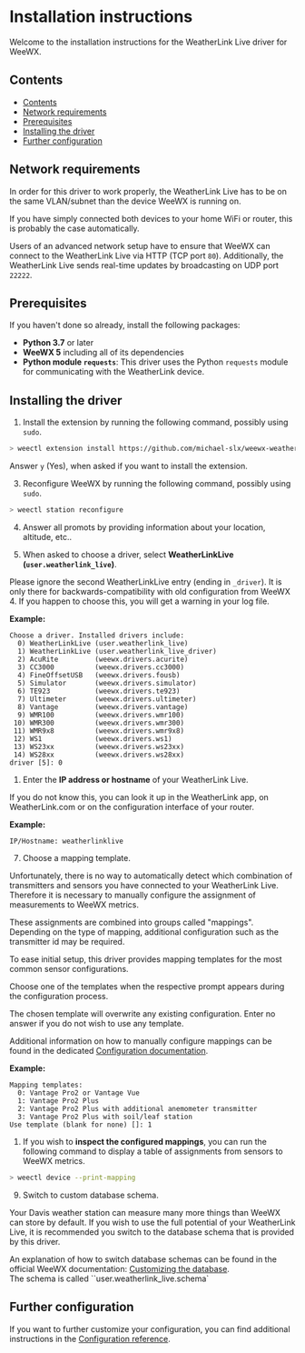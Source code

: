 # Installation instructions

Welcome to the installation instructions for the WeatherLink Live driver for WeeWX.

## Contents

- [Contents](#contents)
- [Network requirements](#network-requirements)
- [Prerequisites](#prerequisites)
- [Installing the driver](#installing-the-driver)
- [Further configuration](#further-configuration)


## Network requirements

In order for this driver to work properly, the WeatherLink Live has to be on the same VLAN/subnet than the device WeeWX is running on.

If you have simply connected both devices to your home WiFi or router, this is probably the case automatically.

Users of an advanced network setup have to ensure that WeeWX can connect to the WeatherLink Live via HTTP (TCP port `80`). Additionally, the WeatherLink Live sends real-time updates by broadcasting on UDP port `22222`.

## Prerequisites

If you haven't done so already, install the following packages:

- **Python 3.7** or later
- **WeeWX 5** including all of its dependencies
- **Python module `requests`**: This driver uses the Python `requests` module for communicating with the WeatherLink device.

## Installing the driver

1. Install the extension by running the following command, possibly using `sudo`.

```sh
> weectl extension install https://github.com/michael-slx/weewx-weatherlink-live/releases/download/v1.1.5/weewx-weatherlink-live-v1.1.5.tar.xz
```

Answer `y` (Yes), when asked if you want to install the extension.

3. Reconfigure WeeWX by running the following command, possibly using `sudo`.

```sh
> weectl station reconfigure
```

4. Answer all promots by providing information about your location, altitude, etc..

5. When asked to choose a driver, select **WeatherLinkLive (`user.weatherlink_live`)**.

Please ignore the second WeatherLinkLive entry (ending in `_driver`). It is only there for backwards-compatibility with old configuration from WeeWX 4. If you happen to choose this, you will get a warning in your log file.

**Example:**

```
Choose a driver. Installed drivers include:
  0) WeatherLinkLive (user.weatherlink_live)
  1) WeatherLinkLive (user.weatherlink_live_driver)
  2) AcuRite         (weewx.drivers.acurite)
  3) CC3000          (weewx.drivers.cc3000)
  4) FineOffsetUSB   (weewx.drivers.fousb)
  5) Simulator       (weewx.drivers.simulator)
  6) TE923           (weewx.drivers.te923)
  7) Ultimeter       (weewx.drivers.ultimeter)
  8) Vantage         (weewx.drivers.vantage)
  9) WMR100          (weewx.drivers.wmr100)
 10) WMR300          (weewx.drivers.wmr300)
 11) WMR9x8          (weewx.drivers.wmr9x8)
 12) WS1             (weewx.drivers.ws1)
 13) WS23xx          (weewx.drivers.ws23xx)
 14) WS28xx          (weewx.drivers.ws28xx)
driver [5]: 0
```

1. Enter the **IP address or hostname** of your WeatherLink Live.

If you do not know this, you can look it up in the WeatherLink app, on WeatherLink.com or on the configuration interface of your router.

**Example:**

```
IP/Hostname: weatherlinklive
```

7. Choose a mapping template.

Unfortunately, there is no way to automatically detect which combination of transmitters and sensors you have connected to your WeatherLink Live. Therefore it is necessary to manually configure the assignment of measurements to WeeWX metrics.

These assignments are combined into groups called "mappings". Depending on the type of mapping, additional configuration such as the transmitter id may be required.

To ease initial setup, this driver provides mapping templates for the most common sensor configurations.

Choose one of the templates when the respective prompt appears during the configuration process.

The chosen template will overwrite any existing configuration. Enter no answer if you do not wish to use any template.

Additional information on how to manually configure mappings can be found in the dedicated [Configuration documentation](configuration.md).

**Example:**

```
Mapping templates:
  0: Vantage Pro2 or Vantage Vue
  1: Vantage Pro2 Plus
  2: Vantage Pro2 Plus with additional anemometer transmitter
  3: Vantage Pro2 Plus with soil/leaf station
Use template (blank for none) []: 1
```

1. If you wish to **inspect the configured mappings**, you can run the following command to display a table of assignments from sensors to WeeWX metrics.

```sh
> weectl device --print-mapping
```

9. Switch to custom database schema.

Your Davis weather station can measure many more things than WeeWX can store by default. If you wish to use the full potential of your WeatherLink Live, it is recommended you switch to the database schema that is provided by this driver.

An explanation of how to switch database schemas can be found in the official WeeWX documentation: [Customizing the database](http://www.weewx.com/docs/customizing.htm#archive_database).<br>
The schema is called ``user.weatherlink_live.schema`

## Further configuration

If you want to further customize your configuration, you can find additional instructions in the [Configuration reference](configuration.md).
